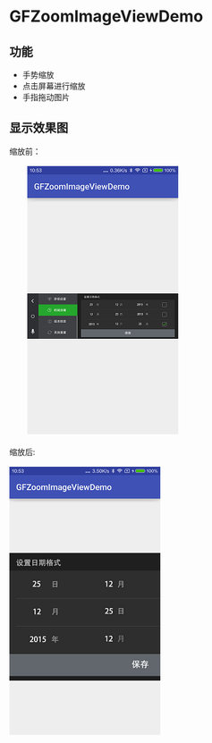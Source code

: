 # GFZoomImageViewDemo
## 功能
* 手势缩放
* 点击屏幕进行缩放
* 手指拖动图片

## 显示效果图

缩放前：<br><br>　　
![](https://github.com/Garment-Lee/GFZoomImageViewDemo/raw/master/imgs/Screenshot_2017-02-10-10-53-12.png)  
<br><br>缩放后:<br><br>
![](https://github.com/Garment-Lee/GFZoomImageViewDemo/raw/master/imgs/Screenshot_2017-02-10-10-53-34.png)  
